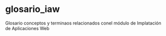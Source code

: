 # glosario_iaw
Glosario conceptos y terminaos relacionados conel módulo de Implatación de Aplicaciones Web
